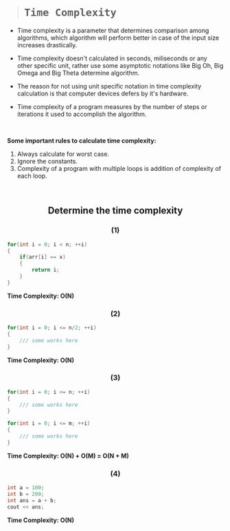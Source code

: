 > # **```Time Complexity```**

- Time complexity is a parameter that determines comparison among algorithms, which algorithm will perform better in case of the input size increases drastically.

- Time complexity doesn't calculated in seconds, miliseconds or any other specific unit, rather use some asymptotic notations like Big Oh, Big Omega and Big Theta determine algorithm.

- The reason for not using unit specific notation in time complexity calculation is that computer devices defers by it's hardware.

- Time complexity of a program measures by the number of steps or iterations it used to accomplish the algorithm.

&nbsp;

**Some important rules to calculate time complexity:**

1. Always calculate for worst case.
2. Ignore the constants.
3. Complexity of a program with multiple loops is addition of complexity of each loop.

&nbsp;

## <p align="center"> **Determine the time complexity** </p>

### <p align="center"> **(1)** </p>

```cpp
for(int i = 0; i < n; ++i)
{
    if(arr[i] == x)
    {
        return i;
    }
}
```

**Time Complexity: O(N)**

### <p align="center"> **(2)** </p>

```cpp
for(int i = 0; i <= n/2; ++i)
{
    /// some works here
}
```

**Time Complexity: O(N)**

### <p align="center"> **(3)** </p>

```cpp
for(int i = 0; i <= n; ++i)
{
    /// some works here
}

for(int i = 0; i <= m; ++i)
{
    /// some works here
}
```

**Time Complexity: O(N) + O(M) = O(N + M)**

### <p align="center"> **(4)** </p>

```cpp
int a = 100;
int b = 200;
int ans = a + b;
cout << ans;
```

**Time Complexity: O(N)**

